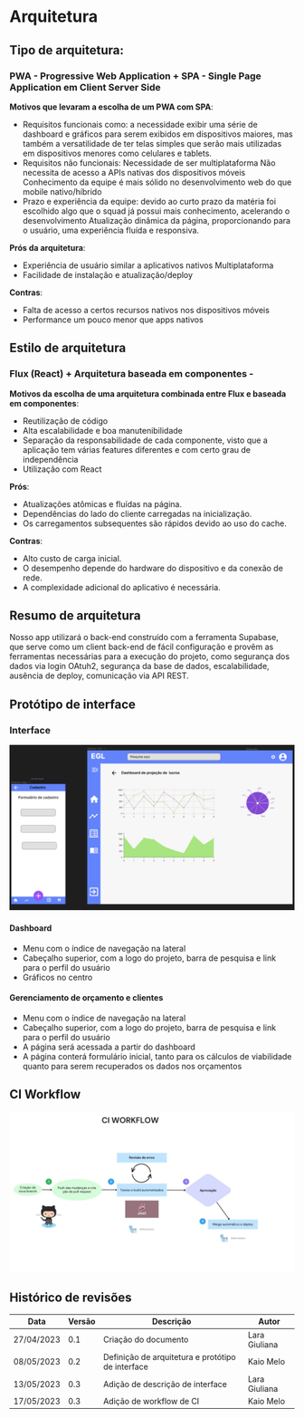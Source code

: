 # Arquitetura
## Tipo de arquitetura:
### PWA -  Progressive Web Application +  SPA - Single Page Application em Client Server Side

**Motivos que levaram a escolha de um PWA com SPA**:

- Requisitos funcionais como: a necessidade exibir uma série de dashboard e gráficos para serem exibidos em dispositivos maiores, mas também a versatilidade de ter telas simples que serão mais utilizadas em dispositivos menores como celulares e tablets.
 - Requisitos não funcionais: 
Necessidade de ser multiplataforma
Não necessita de acesso a APIs nativas dos dispositivos móveis
Conhecimento da equipe é mais sólido no desenvolvimento web do que mobile nativo/híbrido
- Prazo e experiência da equipe: devido ao curto prazo da matéria foi escolhido algo que o squad já possui mais conhecimento, acelerando o desenvolvimento
Atualização dinâmica da página, proporcionando para o usuário, uma experiência fluída e responsiva.

**Prós da arquitetura**:

- Experiência de usuário similar a aplicativos nativos
Multiplataforma
- Facilidade de instalação e atualização/deploy

**Contras**:

- Falta de acesso a certos recursos nativos nos dispositivos móveis
- Performance um pouco menor que apps nativos

## Estilo de arquitetura
### Flux (React) + Arquitetura baseada em componentes -
**Motivos da escolha de uma arquitetura combinada entre Flux e baseada em componentes**:

- Reutilização de código
- Alta escalabilidade e boa manutenibilidade 
- Separação da responsabilidade de cada componente, visto que a aplicação tem várias features diferentes e com certo grau de independência
- Utilização com React

**Prós**:

- Atualizações atômicas e fluídas na página.
- Dependências do lado do cliente carregadas na inicialização.
- Os carregamentos subsequentes são rápidos devido ao uso do cache.

**Contras**:

- Alto custo de carga inicial.
- O desempenho depende do hardware do dispositivo e da conexão de rede.
- A complexidade adicional do aplicativo é necessária.

## Resumo de arquitetura
Nosso app utilizará o back-end construído com a ferramenta Supabase, que serve como um client back-end de fácil configuração e provêm as ferramentas necessárias para a execução do projeto, como segurança dos dados via login OAtuh2, segurança da base de dados, escalabilidade, ausência de deploy, comunicação via API REST.


## Protótipo de interface 
### Interface
![Protótipos de interface](prototipos.PNG)

#### Dashboard
- Menu com o índice de navegação na lateral 
- Cabeçalho superior, com a logo do projeto, barra de pesquisa e link para o perfil do usuário
- Gráficos no centro

#### Gerenciamento de orçamento e clientes
- Menu com o índice de navegação na lateral 
- Cabeçalho superior, com a logo do projeto, barra de pesquisa e link para o perfil do usuário
- A página será acessada a partir do dashboard
- A página conterá formulário inicial, tanto para os cálculos de viabilidade quanto para serem recuperados os dados nos orçamentos
 

## CI Workflow 
![CI WORKFLOW](CI_WORKFLOW.jpg)

 
 ## Histórico de revisões

| Data | Versão | Descrição | Autor |
|---|---|---|---|
| 27/04/2023 | 0.1 | Criação do documento | Lara Giuliana |
| 08/05/2023 | 0.2 | Definição de arquitetura e protótipo de interface | Kaio Melo  |
| 13/05/2023 | 0.3 | Adição de descrição de interface | Lara Giuliana  |
| 17/05/2023 | 0.3 | Adição de workflow de CI | Kaio Melo  |
